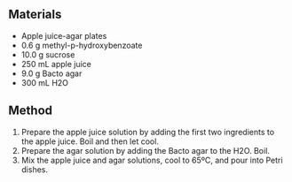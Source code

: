
## Materials
* Apple juice-agar plates
* 0.6 g methyl-p-hydroxybenzoate
* 10.0 g sucrose
* 250 mL apple juice
* 9.0 g Bacto agar
* 300 mL H2O

## Method
1. Prepare the apple juice solution by adding the first two ingredients to the apple juice. Boil and then let cool.
2. Prepare the agar solution by adding the Bacto agar to the H2O. Boil.
3. Mix the apple juice and agar solutions, cool to 65ºC, and pour into Petri dishes. 
